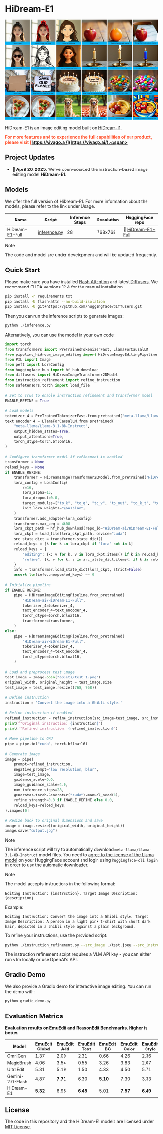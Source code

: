 # HiDream-E1

![HiDream-E1 Demo](assets/demo.jpg)

HiDream-E1 is an image editing model built on [HiDream-I1](https://github.com/HiDream-ai/HiDream-I1).

<!-- ![Overview](demo.jpg) -->
<span style="color: #FF5733; font-weight: bold">For more features and to experience the full capabilities of our product, please visit [https://vivago.ai/](https://vivago.ai/).</span>

## Project Updates
- 🚀 **April 28, 2025**: We've open-sourced the instruction-based image editing model **HiDream-E1**. 


## Models

We offer the full version of HiDream-E1. For more information about the models, please refer to the link under Usage.

| Name            | Script                                             | Inference Steps | Resolution | HuggingFace repo       |
| --------------- | -------------------------------------------------- | --------------- | ---------- | ---------------------- |
| HiDream-E1-Full | [inference.py](./inference.py)                     | 28              | 768x768    | 🤗 [HiDream-E1-Full](https://huggingface.co/HiDream-ai/HiDream-E1-Full)  |
> [!NOTE]
> The code and model are under development and will be updated frequently.


## Quick Start
Please make sure you have installed [Flash Attention](https://github.com/Dao-AILab/flash-attention) and latest [Diffusers](https://github.com/huggingface/diffusers.git). We recommend CUDA versions 12.4 for the manual installation.

```sh
pip install -r requirements.txt
pip install -U flash-attn --no-build-isolation
pip install -U git+https://github.com/huggingface/diffusers.git
```

Then you can run the inference scripts to generate images:

``` python 
python ./inference.py
```

Alternatively, you can use the model in your own code:

```python
import torch
from transformers import PreTrainedTokenizerFast, LlamaForCausalLM
from pipeline_hidream_image_editing import HiDreamImageEditingPipeline
from PIL import Image
from peft import LoraConfig
from huggingface_hub import hf_hub_download
from diffusers import HiDreamImageTransformer2DModel
from instruction_refinement import refine_instruction
from safetensors.torch import load_file

# Set to True to enable instruction refinement and transformer model
ENABLE_REFINE = True

# Load models
tokenizer_4 = PreTrainedTokenizerFast.from_pretrained("meta-llama/Llama-3.1-8B-Instruct")
text_encoder_4 = LlamaForCausalLM.from_pretrained(
    "meta-llama/Llama-3.1-8B-Instruct",
    output_hidden_states=True,
    output_attentions=True,
    torch_dtype=torch.bfloat16,
)

# Configure transformer model if refinement is enabled
transformer = None
reload_keys = None
if ENABLE_REFINE:
    transformer = HiDreamImageTransformer2DModel.from_pretrained("HiDream-ai/HiDream-I1-Full", subfolder="transformer")
    lora_config = LoraConfig(
        r=16,
        lora_alpha=16,
        lora_dropout=0.0,
        target_modules=["to_k", "to_q", "to_v", "to_out", "to_k_t", "to_q_t", "to_v_t", "to_out_t", "w1", "w2", "w3", "final_layer.linear"],
        init_lora_weights="gaussian",
    )
    transformer.add_adapter(lora_config)
    transformer.max_seq = 4608
    lora_ckpt_path = hf_hub_download(repo_id="HiDream-ai/HiDream-E1-Full", filename="HiDream-E1-Full.safetensors")
    lora_ckpt = load_file(lora_ckpt_path, device="cuda")
    src_state_dict = transformer.state_dict()
    reload_keys = [k for k in lora_ckpt if "lora" not in k]
    reload_keys = {
        "editing": {k: v for k, v in lora_ckpt.items() if k in reload_keys},
        "refine": {k: v for k, v in src_state_dict.items() if k in reload_keys},
    }
    info = transformer.load_state_dict(lora_ckpt, strict=False)
    assert len(info.unexpected_keys) == 0

# Initialize pipeline
if ENABLE_REFINE:
    pipe = HiDreamImageEditingPipeline.from_pretrained(
        "HiDream-ai/HiDream-I1-Full",
        tokenizer_4=tokenizer_4,
        text_encoder_4=text_encoder_4,
        torch_dtype=torch.bfloat16,
        transformer=transformer,
    )
else:
    pipe = HiDreamImageEditingPipeline.from_pretrained(
        "HiDream-ai/HiDream-E1-Full",
        tokenizer_4=tokenizer_4,
        text_encoder_4=text_encoder_4,
        torch_dtype=torch.bfloat16,
    )

# Load and preprocess test image
test_image = Image.open("assets/test_1.png")
original_width, original_height = test_image.size
test_image = test_image.resize((768, 768))

# Define instruction
instruction = 'Convert the image into a Ghibli style.'

# Refine instruction if enabled
refined_instruction = refine_instruction(src_image=test_image, src_instruction=instruction)
print(f"Original instruction: {instruction}")
print(f"Refined instruction: {refined_instruction}")

# Move pipeline to GPU
pipe = pipe.to("cuda", torch.bfloat16)

# Generate image
image = pipe(
    prompt=refined_instruction,
    negative_prompt="low resolution, blur",
    image=test_image,
    guidance_scale=5.0,
    image_guidance_scale=4.0,
    num_inference_steps=28,
    generator=torch.Generator("cuda").manual_seed(3),
    refine_strength=0.3 if ENABLE_REFINE else 0.0,
    reload_keys=reload_keys,
).images[0]

# Resize back to original dimensions and save
image = image.resize((original_width, original_height))
image.save("output.jpg")
```

> [!NOTE]
> The inference script will try to automatically download `meta-llama/Llama-3.1-8B-Instruct` model files. You need to [agree to the license of the Llama model](https://huggingface.co/meta-llama/Llama-3.1-8B-Instruct) on your HuggingFace account and login using `huggingface-cli login` in order to use the automatic downloader.


> [!NOTE]
> The model accepts instructions in the following format:
> ```
> Editing Instruction: {instruction}. Target Image Description: {description}
> ```
> 
> Example:
> ```
> Editing Instruction: Convert the image into a Ghibli style. Target Image Description: A person in a light pink t-shirt with short dark hair, depicted in a Ghibli style against a plain background.
> ```
> 
> To refine your instructions, use the provided script:
> ```bash
> python ./instruction_refinement.py --src_image ./test.jpeg --src_instruction "convert the image into a Ghibli style"
> ```
> 
> The instruction refinement script requires a VLM API key - you can either run vllm locally or use OpenAI's API.

## Gradio Demo

We also provide a Gradio demo for interactive image editing. You can run the demo with:

``` python
python gradio_demo.py 
```
<!-- 
## Examples

Below are demonstration examples of HiDream-E1's capabilities:

![Example Results](case.jpg) -->


## Evaluation Metrics

**Evaluation results on EmuEdit and ReasonEdit Benchmarks. Higher is better.**

| Model              | EmuEdit Global | EmuEdit Add  | EmuEdit Text | EmuEdit BG   | EmuEdit Color | EmuEdit Style | EmuEdit Remove | EmuEdit Local | EmuEdit Average | ReasonEdit |
|--------------------|----------------|--------------|--------------|--------------|---------------|---------------|----------------|---------------|-----------------|------------|
| OmniGen            | 1.37           | 2.09         | 2.31         | 0.66         | 4.26          | 2.36          | 4.73           | 2.10          | 2.67            | 7.36       |
| MagicBrush         | 4.06           | 3.54         | 0.55         | 3.26         | 3.83          | 2.07          | 2.70           | 3.28          | 2.81            | 1.75       |
| UltraEdit          | 5.31           | 5.19         | 1.50         | 4.33         | 4.50          | 5.71          | 2.63           | 4.58          | 4.07            | 2.89       |
| Gemini-2.0-Flash   | 4.87           | **7.71** | 6.30         | **5.10** | 7.30          | 3.33          | 5.94           | 6.29          | 5.99            | 6.95       |
| HiDream-E1         | **5.32** | 6.98         | **6.45** | 5.01         | **7.57** | **6.49** | **5.99** | **6.35** | **6.40** | **7.54** |

## License

The code in this repository and the HiDream-E1 models are licensed under [MIT License](./LICENSE).
